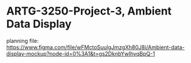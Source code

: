 # ARTG-3250-Project-3, Ambient Data Display


planning file: https://www.figma.com/file/wFMctoSuulgJmzgXh80J8i/Ambient-data-display-mockup?node-id=0%3A1&t=gs2DknbYwIhyqBpQ-1 
